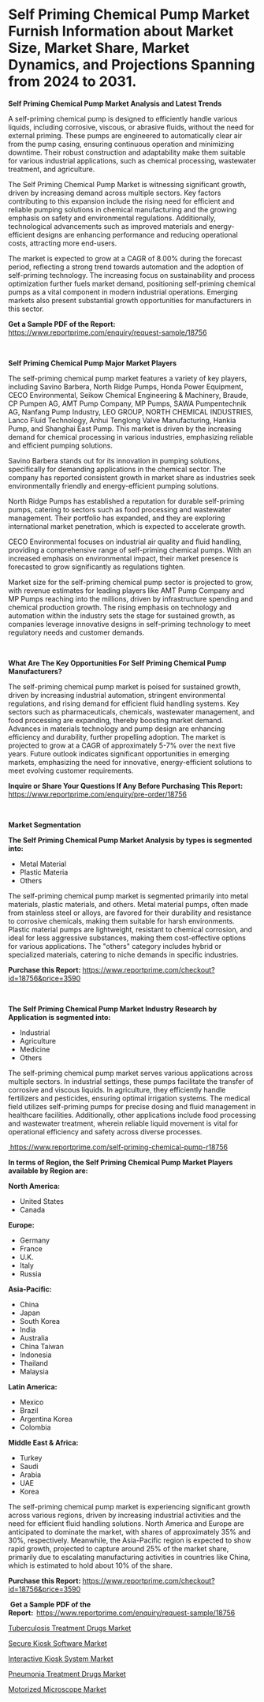<p><h1>Self Priming Chemical Pump Market Furnish Information about Market Size, Market Share, Market Dynamics, and Projections Spanning from 2024 to 2031.</h1></p><p><strong>Self Priming Chemical Pump Market Analysis and Latest Trends</strong></p>
<p><p>A self-priming chemical pump is designed to efficiently handle various liquids, including corrosive, viscous, or abrasive fluids, without the need for external priming. These pumps are engineered to automatically clear air from the pump casing, ensuring continuous operation and minimizing downtime. Their robust construction and adaptability make them suitable for various industrial applications, such as chemical processing, wastewater treatment, and agriculture.</p><p>The Self Priming Chemical Pump Market is witnessing significant growth, driven by increasing demand across multiple sectors. Key factors contributing to this expansion include the rising need for efficient and reliable pumping solutions in chemical manufacturing and the growing emphasis on safety and environmental regulations. Additionally, technological advancements such as improved materials and energy-efficient designs are enhancing performance and reducing operational costs, attracting more end-users.</p><p>The market is expected to grow at a CAGR of 8.00% during the forecast period, reflecting a strong trend towards automation and the adoption of self-priming technology. The increasing focus on sustainability and process optimization further fuels market demand, positioning self-priming chemical pumps as a vital component in modern industrial operations. Emerging markets also present substantial growth opportunities for manufacturers in this sector.</p></p>
<p><strong>Get a Sample PDF of the Report:&nbsp;</strong> <a href="https://www.reportprime.com/enquiry/request-sample/18756?utm_campaign=39&utm_medium=2&utm_source=Github&utm_content=ia&utm_term=22112024&utm_id=self-priming-chemical-pump">https://www.reportprime.com/enquiry/request-sample/18756</a></p>
<p>&nbsp;</p>
<p><strong>Self Priming Chemical Pump Major Market Players</strong></p>
<p><p>The self-priming chemical pump market features a variety of key players, including Savino Barbera, North Ridge Pumps, Honda Power Equipment, CECO Environmental, Seikow Chemical Engineering & Machinery, Braude, CP Pumpen AG, AMT Pump Company, MP Pumps, SAWA Pumpentechnik AG, Nanfang Pump Industry, LEO GROUP, NORTH CHEMICAL INDUSTRIES, Lanco Fluid Technology, Anhui Tenglong Valve Manufacturing, Hankia Pump, and Shanghai East Pump. This market is driven by the increasing demand for chemical processing in various industries, emphasizing reliable and efficient pumping solutions.</p><p>Savino Barbera stands out for its innovation in pumping solutions, specifically for demanding applications in the chemical sector. The company has reported consistent growth in market share as industries seek environmentally friendly and energy-efficient pumping solutions.</p><p>North Ridge Pumps has established a reputation for durable self-priming pumps, catering to sectors such as food processing and wastewater management. Their portfolio has expanded, and they are exploring international market penetration, which is expected to accelerate growth.</p><p>CECO Environmental focuses on industrial air quality and fluid handling, providing a comprehensive range of self-priming chemical pumps. With an increased emphasis on environmental impact, their market presence is forecasted to grow significantly as regulations tighten.</p><p>Market size for the self-priming chemical pump sector is projected to grow, with revenue estimates for leading players like AMT Pump Company and MP Pumps reaching into the millions, driven by infrastructure spending and chemical production growth. The rising emphasis on technology and automation within the industry sets the stage for sustained growth, as companies leverage innovative designs in self-priming technology to meet regulatory needs and customer demands.</p></p>
<p>&nbsp;</p>
<p><strong>What Are The Key Opportunities For Self Priming Chemical Pump Manufacturers?</strong></p>
<p><p>The self-priming chemical pump market is poised for sustained growth, driven by increasing industrial automation, stringent environmental regulations, and rising demand for efficient fluid handling systems. Key sectors such as pharmaceuticals, chemicals, wastewater management, and food processing are expanding, thereby boosting market demand. Advances in materials technology and pump design are enhancing efficiency and durability, further propelling adoption. The market is projected to grow at a CAGR of approximately 5-7% over the next five years. Future outlook indicates significant opportunities in emerging markets, emphasizing the need for innovative, energy-efficient solutions to meet evolving customer requirements.</p></p>
<p><strong>Inquire or Share Your Questions If Any Before Purchasing This Report:</strong> <a href="https://www.reportprime.com/enquiry/pre-order/18756?utm_campaign=39&utm_medium=2&utm_source=Github&utm_content=ia&utm_term=22112024&utm_id=self-priming-chemical-pump">https://www.reportprime.com/enquiry/pre-order/18756</a></p>
<p>&nbsp;</p>
<p><strong>Market Segmentation</strong></p>
<p><strong>The Self Priming Chemical Pump Market Analysis by types is segmented into:</strong></p>
<p><ul><li>Metal Material</li><li>Plastic Materia</li><li>Others</li></ul></p>
<p><p>The self-priming chemical pump market is segmented primarily into metal materials, plastic materials, and others. Metal material pumps, often made from stainless steel or alloys, are favored for their durability and resistance to corrosive chemicals, making them suitable for harsh environments. Plastic material pumps are lightweight, resistant to chemical corrosion, and ideal for less aggressive substances, making them cost-effective options for various applications. The "others" category includes hybrid or specialized materials, catering to niche demands in specific industries.</p></p>
<p><strong>Purchase this Report:&nbsp;</strong><a href="https://www.reportprime.com/checkout?id=18756&price=3590&utm_campaign=39&utm_medium=2&utm_source=Github&utm_content=ia&utm_term=22112024&utm_id=self-priming-chemical-pump">https://www.reportprime.com/checkout?id=18756&price=3590</a></p>
<p>&nbsp;</p>
<p><strong>The Self Priming Chemical Pump Market Industry Research by Application is segmented into:</strong></p>
<p><ul><li>Industrial</li><li>Agriculture</li><li>Medicine</li><li>Others</li></ul></p>
<p><p>The self-priming chemical pump market serves various applications across multiple sectors. In industrial settings, these pumps facilitate the transfer of corrosive and viscous liquids. In agriculture, they efficiently handle fertilizers and pesticides, ensuring optimal irrigation systems. The medical field utilizes self-priming pumps for precise dosing and fluid management in healthcare facilities. Additionally, other applications include food processing and wastewater treatment, wherein reliable liquid movement is vital for operational efficiency and safety across diverse processes.</p></p>
<p><a href="https://www.reportprime.com/self-priming-chemical-pump-r18756?utm_campaign=39&utm_medium=2&utm_source=Github&utm_content=ia&utm_term=22112024&utm_id=self-priming-chemical-pump">&nbsp;https://www.reportprime.com/self-priming-chemical-pump-r18756</a></p>
<p><strong>In terms of Region, the Self Priming Chemical Pump Market Players available by Region are:</strong></p>
<p>
    <p> <strong> North America: </strong>
        <ul>
            <li>United States</li>
            <li>Canada</li>
        </ul>
        </p> 
    <p> <strong> Europe: </strong>
        <ul>
            <li>Germany</li>
            <li>France</li>
            <li>U.K.</li>
            <li>Italy</li>
            <li>Russia</li>
        </ul>
        </p> 
    <p> <strong> Asia-Pacific: </strong>
        <ul>
            <li>China</li>
            <li>Japan</li>
            <li>South Korea</li>
            <li>India</li>
            <li>Australia</li>
            <li>China Taiwan</li>
            <li>Indonesia</li>
            <li>Thailand</li>
            <li>Malaysia</li>
        </ul>
        </p> 
    <p> <strong> Latin America: </strong>
        <ul>
            <li>Mexico</li>
            <li>Brazil</li>
            <li>Argentina Korea</li>
            <li>Colombia</li>
        </ul>
        </p> 
    <p> <strong> Middle East & Africa: </strong>
        <ul>
            <li>Turkey</li>
            <li>Saudi</li>
            <li>Arabia</li>
            <li>UAE</li>
            <li>Korea</li>
        </ul>
    </p>
    </p>
<p><p>The self-priming chemical pump market is experiencing significant growth across various regions, driven by increasing industrial activities and the need for efficient fluid handling solutions. North America and Europe are anticipated to dominate the market, with shares of approximately 35% and 30%, respectively. Meanwhile, the Asia-Pacific region is expected to show rapid growth, projected to capture around 25% of the market share, primarily due to escalating manufacturing activities in countries like China, which is estimated to hold about 10% of the share.</p></p>
<p><strong>Purchase this Report: </strong><a href="https://www.reportprime.com/checkout?id=18756&price=3590&utm_campaign=39&utm_medium=2&utm_source=Github&utm_content=ia&utm_term=22112024&utm_id=self-priming-chemical-pump">https://www.reportprime.com/checkout?id=18756&price=3590</a></p>
<p>&nbsp;<strong>Get a Sample PDF of the Report:&nbsp;&nbsp;</strong><a href="https://www.reportprime.com/enquiry/request-sample/18756?utm_campaign=39&utm_medium=2&utm_source=Github&utm_content=ia&utm_term=22112024&utm_id=self-priming-chemical-pump">https://www.reportprime.com/enquiry/request-sample/18756</a></p>
<p><strong></strong></p>
<p><p><a href="https://issuu.com/reportprime-2/docs/tuberculosis-treatment-drugs-market_6981c5d550890a?utm_campaign=39&utm_medium=2&utm_source=Github&utm_content=ia&utm_term=22112024&utm_id=self-priming-chemical-pump">Tuberculosis Treatment Drugs Market</a></p><p><a href="https://www.linkedin.com/pulse/forecasted-growth-key-players-secure-kiosk-software-jaeke?utm_campaign=39&utm_medium=2&utm_source=Github&utm_content=ia&utm_term=22112024&utm_id=self-priming-chemical-pump">Secure Kiosk Software Market</a></p><p><a href="https://www.linkedin.com/pulse/revenue-forecast-growth-outlook-interactive-kiosk-system-js6xe?utm_campaign=39&utm_medium=2&utm_source=Github&utm_content=ia&utm_term=22112024&utm_id=self-priming-chemical-pump">Interactive Kiosk System Market</a></p><p><a href="https://issuu.com/reportprime-2/docs/pneumonia-treatment-drugs-market-si_5f4e8a6a0ad264?utm_campaign=39&utm_medium=2&utm_source=Github&utm_content=ia&utm_term=22112024&utm_id=self-priming-chemical-pump">Pneumonia Treatment Drugs Market</a></p><p><a href="https://github.com/arionmp/Market-Research-Report-List-5/blob/main/motorized-microscope-market.md?utm_campaign=39&utm_medium=2&utm_source=Github&utm_content=ia&utm_term=22112024&utm_id=self-priming-chemical-pump">Motorized Microscope Market</a></p></p>